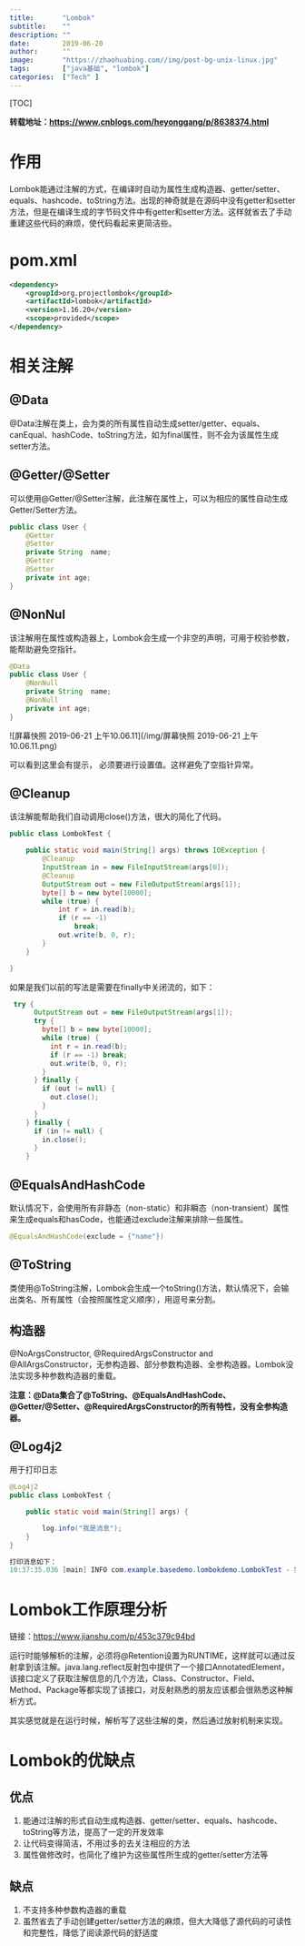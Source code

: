 ```yaml
---
title:       "Lombok"
subtitle:    ""
description: ""
date:        2019-06-20
author:      ""
image:       "https://zhaohuabing.com//img/post-bg-unix-linux.jpg"
tags:        ["java基础", "lombok"]
categories:  ["Tech" ]
---
```


[TOC]

**转载地址：https://www.cnblogs.com/heyonggang/p/8638374.html**

# 作用

Lombok能通过注解的方式，在编译时自动为属性生成构造器、getter/setter、equals、hashcode、toString方法。出现的神奇就是在源码中没有getter和setter方法，但是在编译生成的字节码文件中有getter和setter方法。这样就省去了手动重建这些代码的麻烦，使代码看起来更简洁些。

# pom.xml

```xml
<dependency>
    <groupId>org.projectlombok</groupId>
    <artifactId>lombok</artifactId>
    <version>1.16.20</version>
    <scope>provided</scope>
</dependency>
```

# 相关注解

## @Data

@Data注解在类上，会为类的所有属性自动生成setter/getter、equals、canEqual、hashCode、toString方法，如为final属性，则不会为该属性生成setter方法。



## @Getter/@Setter

可以使用@Getter/@Setter注解，此注解在属性上，可以为相应的属性自动生成Getter/Setter方法。

```java
public class User {
    @Getter
    @Setter
    private String  name;
    @Getter
    @Setter
    private int age;
}
```



## @NonNul

该注解用在属性或构造器上，Lombok会生成一个非空的声明，可用于校验参数，能帮助避免空指针。

```java
@Data
public class User {
    @NonNull
    private String  name;
    @NonNull
    private int age;
}
```

![屏幕快照 2019-06-21 上午10.06.11](/img/屏幕快照 2019-06-21 上午10.06.11.png)

可以看到这里会有提示， 必须要进行设置值。这样避免了空指针异常。



## @Cleanup

该注解能帮助我们自动调用close()方法，很大的简化了代码。

```java
public class LombokTest {

    public static void main(String[] args) throws IOException {
        @Cleanup
        InputStream in = new FileInputStream(args[0]);
        @Cleanup
        OutputStream out = new FileOutputStream(args[1]);
        byte[] b = new byte[10000];
        while (true) {
            int r = in.read(b);
            if (r == -1)
                break;
            out.write(b, 0, r);
        }
    }

}
```

如果是我们以前的写法是需要在finally中关闭流的，如下：

```java
 try {
      OutputStream out = new FileOutputStream(args[1]);
      try {
        byte[] b = new byte[10000];
        while (true) {
          int r = in.read(b);
          if (r == -1) break;
          out.write(b, 0, r);
        }
      } finally {
        if (out != null) {
          out.close();
        }
      }
    } finally {
      if (in != null) {
        in.close();
      }
    }
```



## @EqualsAndHashCode

默认情况下，会使用所有非静态（non-static）和非瞬态（non-transient）属性来生成equals和hasCode，也能通过exclude注解来排除一些属性。

```java
@EqualsAndHashCode(exclude = {"name"})
```



## @ToString

类使用@ToString注解，Lombok会生成一个toString()方法，默认情况下，会输出类名、所有属性（会按照属性定义顺序），用逗号来分割。



## 构造器

@NoArgsConstructor, @RequiredArgsConstructor and @AllArgsConstructor，无参构造器、部分参数构造器、全参构造器。Lombok没法实现多种参数构造器的重载。

**注意：@Data集合了@ToString、@EqualsAndHashCode、@Getter/@Setter、@RequiredArgsConstructor的所有特性，没有全参构造器。**



## @Log4j2

用于打印日志

```java
@Log4j2
public class LombokTest {

    public static void main(String[] args) {

        log.info("我是消息");
    }
}

打印消息如下：
10:37:35.036 [main] INFO com.example.basedemo.lombokdemo.LombokTest - 我是消息
```

# Lombok工作原理分析

链接：https://www.jianshu.com/p/453c379c94bd

运行时能够解析的注解，必须将@Retention设置为RUNTIME，这样就可以通过反射拿到该注解。java.lang.reflect反射包中提供了一个接口AnnotatedElement，该接口定义了获取注解信息的几个方法，Class、Constructor、Field、Method、Package等都实现了该接口，对反射熟悉的朋友应该都会很熟悉这种解析方式。

其实感觉就是在运行时候，解析写了这些注解的类，然后通过放射机制来实现。

# Lombok的优缺点

## 优点

1. 能通过注解的形式自动生成构造器、getter/setter、equals、hashcode、toString等方法，提高了一定的开发效率
2. 让代码变得简洁，不用过多的去关注相应的方法
3. 属性做修改时，也简化了维护为这些属性所生成的getter/setter方法等

## 缺点

1. 不支持多种参数构造器的重载
2. 虽然省去了手动创建getter/setter方法的麻烦，但大大降低了源代码的可读性和完整性，降低了阅读源代码的舒适度

## 



 
